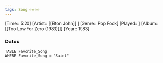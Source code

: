 ```yaml
---
tags: Song ⭐⭐⭐⭐ 
---
```

[Time:: 5:20]
[Artist:: [[Elton John]] ]
[Genre:: Pop Rock]
[Played:: ]
[Album:: [[Too Low For Zero (1983)]]]
[Year:: 1983]
### Dates
````dataview
TABLE Favorite_Song
WHERE Favorite_Song = "Saint"
````